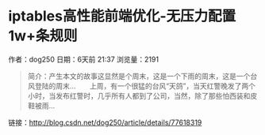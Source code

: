 # iptables高性能前端优化-无压力配置1w+条规则
作者：dog250
日期：6天前 21:37
浏览量：2191
> 简介：产生本文的故事这显然是个周末，这是一个下雨的周末，这是一个台风登陆的周末…  上周，有一个很猛的台风“天鸽”，当天红警晚发了两个小时，当发布红警时，几乎所有人都到了公司，当然，除了那些怕西装和皮鞋被雨...

 链接：http://blog.csdn.net/dog250/article/details/77618319
